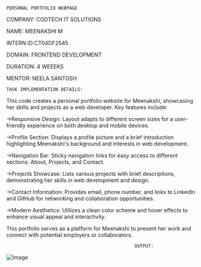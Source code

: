     PERSONAL PORTFOLIO WEBPAGE


COMPANY: CODTECH IT SOLUTIONS

NAME: MEENAKSHI M

INTERN ID:CT04DF2545

DOMAIN: FRONTEND DEVELOPMENT

DURATION: 4 WEEEKS

MENTOR: NEELA SANTOSH

    TASK IMPLEMENTATION DETAILS:

This code creates a personal portfolio website for Meenakshi, showcasing her skills and projects as a web developer. Key features include:

->Responsive Design:
Layout adapts to different screen sizes for a user-friendly experience on both desktop and mobile devices.

->Profile Section:
Displays a profile picture and a brief introduction highlighting Meenakshi's background and interests in web development.

->Navigation Bar:
Sticky navigation links for easy access to different sections: About, Projects, and Contact.

->Projects Showcase:
Lists various projects with brief descriptions, demonstrating her skills in web development and design.

->Contact Information:
Provides email, phone number, and links to LinkedIn and GitHub for networking and collaboration opportunities.

->Modern Aesthetics:
Utilizes a clean color scheme and hover effects to enhance visual appeal and interactivity.

This portfolio serves as a platform for Meenakshi to present her work and connect with potential employers or collaborators.



                                                   OUTPUT:
                                                   
![Image](https://github.com/user-attachments/assets/30a975dc-593c-4c2e-b8c2-8bd280b701d9)

                                                   
